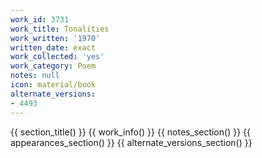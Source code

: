 ```yaml
---
work_id: 3731
work_title: Tonalities
work_written: '1970'
written_date: exact
work_collected: 'yes'
work_category: Poem
notes: null
icon: material/book
alternate_versions:
- 4493
---
```


{{ section_title() }}
{{ work_info() }}
{{ notes_section() }}
{{ appearances_section() }}
{{ alternate_versions_section() }}